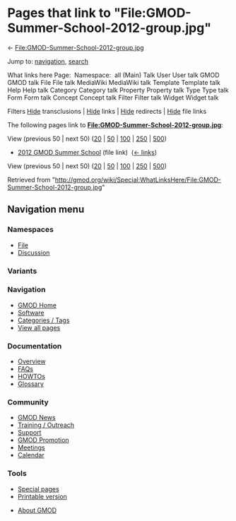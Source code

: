 <div id="mw-page-base" class="noprint">

</div>

<div id="mw-head-base" class="noprint">

</div>

<div id="content" class="mw-body" role="main">

<span id="top"></span>

<div id="mw-js-message" style="display:none;">

</div>



# <span dir="auto">Pages that link to "File:GMOD-Summer-School-2012-group.jpg"</span>

<div id="bodyContent">

<div id="contentSub">

←
[File:GMOD-Summer-School-2012-group.jpg](/wiki/File:GMOD-Summer-School-2012-group.jpg "File:GMOD-Summer-School-2012-group.jpg")

</div>

<div id="jump-to-nav" class="mw-jump">

Jump to: [navigation](#mw-navigation), [search](#p-search)

</div>

<div id="mw-content-text">

What links here Page:  Namespace:  all (Main) Talk User User talk GMOD
GMOD talk File File talk MediaWiki MediaWiki talk Template Template talk
Help Help talk Category Category talk Property Property talk Type Type
talk Form Form talk Concept Concept talk Filter Filter talk Widget
Widget talk

Filters
[Hide](/mediawiki/index.php?title=Special:WhatLinksHere/File:GMOD-Summer-School-2012-group.jpg&hidetrans=1 "Special:WhatLinksHere/File:GMOD-Summer-School-2012-group.jpg")
transclusions \|
[Hide](/mediawiki/index.php?title=Special:WhatLinksHere/File:GMOD-Summer-School-2012-group.jpg&hidelinks=1 "Special:WhatLinksHere/File:GMOD-Summer-School-2012-group.jpg")
links \|
[Hide](/mediawiki/index.php?title=Special:WhatLinksHere/File:GMOD-Summer-School-2012-group.jpg&hideredirs=1 "Special:WhatLinksHere/File:GMOD-Summer-School-2012-group.jpg")
redirects \|
[Hide](/mediawiki/index.php?title=Special:WhatLinksHere/File:GMOD-Summer-School-2012-group.jpg&hideimages=1 "Special:WhatLinksHere/File:GMOD-Summer-School-2012-group.jpg")
file links

The following pages link to
**[File:GMOD-Summer-School-2012-group.jpg](/wiki/File:GMOD-Summer-School-2012-group.jpg "File:GMOD-Summer-School-2012-group.jpg")**:

View (previous 50 \| next 50)
([20](/mediawiki/index.php?title=Special:WhatLinksHere/File:GMOD-Summer-School-2012-group.jpg&limit=20 "Special:WhatLinksHere/File:GMOD-Summer-School-2012-group.jpg")
\|
[50](/mediawiki/index.php?title=Special:WhatLinksHere/File:GMOD-Summer-School-2012-group.jpg&limit=50 "Special:WhatLinksHere/File:GMOD-Summer-School-2012-group.jpg")
\|
[100](/mediawiki/index.php?title=Special:WhatLinksHere/File:GMOD-Summer-School-2012-group.jpg&limit=100 "Special:WhatLinksHere/File:GMOD-Summer-School-2012-group.jpg")
\|
[250](/mediawiki/index.php?title=Special:WhatLinksHere/File:GMOD-Summer-School-2012-group.jpg&limit=250 "Special:WhatLinksHere/File:GMOD-Summer-School-2012-group.jpg")
\|
[500](/mediawiki/index.php?title=Special:WhatLinksHere/File:GMOD-Summer-School-2012-group.jpg&limit=500 "Special:WhatLinksHere/File:GMOD-Summer-School-2012-group.jpg"))

- [2012 GMOD Summer
  School](/wiki/2012_GMOD_Summer_School "2012 GMOD Summer School") (file
  link) ‎ <span class="mw-whatlinkshere-tools">([←
  links](/mediawiki/index.php?title=Special:WhatLinksHere&target=2012+GMOD+Summer+School "Special:WhatLinksHere"))</span>

View (previous 50 \| next 50)
([20](/mediawiki/index.php?title=Special:WhatLinksHere/File:GMOD-Summer-School-2012-group.jpg&limit=20 "Special:WhatLinksHere/File:GMOD-Summer-School-2012-group.jpg")
\|
[50](/mediawiki/index.php?title=Special:WhatLinksHere/File:GMOD-Summer-School-2012-group.jpg&limit=50 "Special:WhatLinksHere/File:GMOD-Summer-School-2012-group.jpg")
\|
[100](/mediawiki/index.php?title=Special:WhatLinksHere/File:GMOD-Summer-School-2012-group.jpg&limit=100 "Special:WhatLinksHere/File:GMOD-Summer-School-2012-group.jpg")
\|
[250](/mediawiki/index.php?title=Special:WhatLinksHere/File:GMOD-Summer-School-2012-group.jpg&limit=250 "Special:WhatLinksHere/File:GMOD-Summer-School-2012-group.jpg")
\|
[500](/mediawiki/index.php?title=Special:WhatLinksHere/File:GMOD-Summer-School-2012-group.jpg&limit=500 "Special:WhatLinksHere/File:GMOD-Summer-School-2012-group.jpg"))

</div>

<div class="printfooter">

Retrieved from
"<http://gmod.org/wiki/Special:WhatLinksHere/File:GMOD-Summer-School-2012-group.jpg>"

</div>

<div id="catlinks" class="catlinks catlinks-allhidden">

</div>

<div class="visualClear">

</div>

</div>

</div>

<div id="mw-navigation">

## Navigation menu

<div id="mw-head">



<div id="left-navigation">

<div id="p-namespaces" class="vectorTabs" role="navigation"
aria-labelledby="p-namespaces-label">

### Namespaces

- <span id="ca-nstab-image"><a href="/wiki/File:GMOD-Summer-School-2012-group.jpg" accesskey="c"
  title="View the file page [c]">File</a></span>
- <span id="ca-talk"><a
  href="/mediawiki/index.php?title=File_talk:GMOD-Summer-School-2012-group.jpg&amp;action=edit&amp;redlink=1"
  accesskey="t"
  title="Discussion about the content page [t]">Discussion</a></span>

</div>

<div id="p-variants" class="vectorMenu emptyPortlet" role="navigation"
aria-labelledby="p-variants-label">

### 

### Variants[](#)

<div class="menu">

</div>

</div>

</div>





</div>

</div>

</div>

<div id="mw-panel">

<div id="p-logo" role="banner">

<a href="/wiki/Main_Page"
style="background-image: url(http://gmod.org/images/GMOD-cogs.png);"
title="Visit the main page"></a>

</div>

<div id="p-Navigation" class="portal" role="navigation"
aria-labelledby="p-Navigation-label">

### Navigation

<div class="body">

- <span id="n-GMOD-Home">[GMOD Home](/wiki/Main_Page)</span>
- <span id="n-Software">[Software](/wiki/GMOD_Components)</span>
- <span id="n-Categories-.2F-Tags">[Categories /
  Tags](/wiki/Categories)</span>
- <span id="n-View-all-pages">[View all
  pages](/wiki/Special:AllPages)</span>

</div>

</div>

<div id="p-Documentation" class="portal" role="navigation"
aria-labelledby="p-Documentation-label">

### Documentation

<div class="body">

- <span id="n-Overview">[Overview](/wiki/Overview)</span>
- <span id="n-FAQs">[FAQs](/wiki/Category:FAQ)</span>
- <span id="n-HOWTOs">[HOWTOs](/wiki/Category:HOWTO)</span>
- <span id="n-Glossary">[Glossary](/wiki/Glossary)</span>

</div>

</div>

<div id="p-Community" class="portal" role="navigation"
aria-labelledby="p-Community-label">

### Community

<div class="body">

- <span id="n-GMOD-News">[GMOD News](/wiki/GMOD_News)</span>
- <span id="n-Training-.2F-Outreach">[Training /
  Outreach](/wiki/Training_and_Outreach)</span>
- <span id="n-Support">[Support](/wiki/Support)</span>
- <span id="n-GMOD-Promotion">[GMOD
  Promotion](/wiki/GMOD_Promotion)</span>
- <span id="n-Meetings">[Meetings](/wiki/Meetings)</span>
- <span id="n-Calendar">[Calendar](/wiki/Calendar)</span>

</div>

</div>

<div id="p-tb" class="portal" role="navigation"
aria-labelledby="p-tb-label">

### Tools

<div class="body">

- <span id="t-specialpages"><a href="/wiki/Special:SpecialPages" accesskey="q"
  title="A list of all special pages [q]">Special pages</a></span>
- <span id="t-print"><a
  href="/mediawiki/index.php?title=Special:WhatLinksHere/File:GMOD-Summer-School-2012-group.jpg&amp;printable=yes"
  rel="alternate" accesskey="p"
  title="Printable version of this page [p]">Printable version</a></span>

</div>

</div>

</div>

</div>

<div id="footer" role="contentinfo">

- <span id="footer-places-about">[About
  GMOD](/wiki/GMOD:About "GMOD:About")</span>

<!-- -->






</div>
